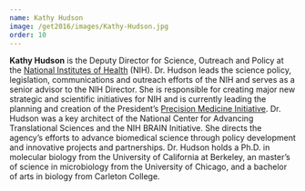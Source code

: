 ```yaml
---
name: Kathy Hudson
image: /get2016/images/Kathy-Hudson.jpg
order: 10
---
```


**Kathy Hudson** is the Deputy Director for Science, Outreach and Policy at the [National Institutes of Health](http://www.nih.gov/) (NIH). Dr. Hudson leads the science policy, legislation, communications and outreach efforts of the NIH and serves as a senior advisor to the NIH Director. She is responsible for creating major new strategic and scientific initiatives for NIH and is currently leading the planning and creation of the President’s [Precision Medicine Initiative](https://www.nih.gov/precision-medicine-initiative-cohort-program). Dr. Hudson was a key architect of the National Center for Advancing Translational Sciences and the NIH BRAIN Initiative. She directs the agency’s efforts to advance biomedical science through policy development and innovative projects and partnerships. Dr. Hudson holds a Ph.D. in molecular biology from the University of California at Berkeley, an master’s of science in microbiology from the University of Chicago, and a bachelor of arts in biology from Carleton College.
